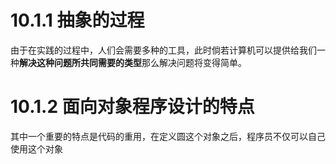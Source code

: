 # 10.1.1 抽象的过程

由于在实践的过程中，人们会需要多种的工具，此时倘若计算机可以提供给我们一种**解决这种问题所共同需要的类型**那么解决问题将变得简单。

# 10.1.2 面向对象程序设计的特点

其中一个重要的特点是代码的重用，在定义圆这个对象之后，程序员不仅可以自己使用这个对象

